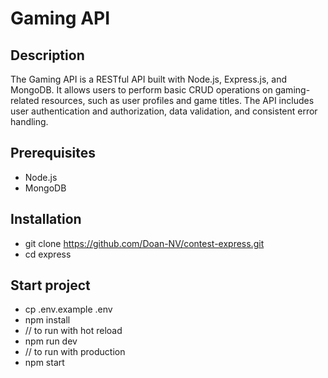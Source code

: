 
# Gaming API

## Description

The Gaming API is a RESTful API built with Node.js, Express.js, and MongoDB. 
It allows users to perform basic CRUD operations on gaming-related resources, such as user profiles and game titles. 
The API includes user authentication and authorization, data validation, and consistent error handling.

## Prerequisites

- Node.js
- MongoDB

## Installation

  - git clone https://github.com/Doan-NV/contest-express.git
  - cd express

## Start project
  - cp .env.example .env
  - npm install
  - // to run with hot reload
  - npm run dev
  - // to run with production
  - npm start
